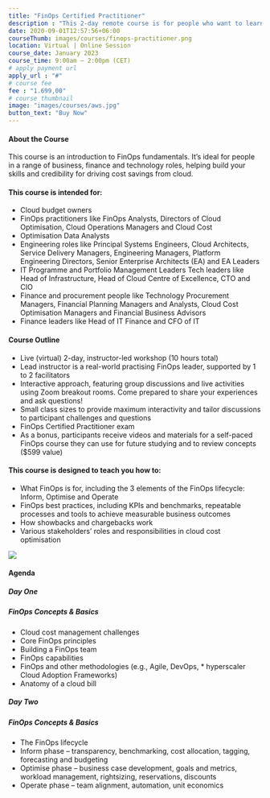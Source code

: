 ```yaml
---
title: "FinOps Certified Practitioner"
description : "This 2-day remote course is for people who want to learn FinOps best practices and become a certified practitioner."
date: 2020-09-01T12:57:56+06:00
courseThumb: images/courses/finops-practitioner.png
location: Virtual | Online Session
course_date: January 2023
course_time: 9:00am – 2:00pm (CET)
# apply payment url
apply_url : "#"
# course fee
fee : "1.699,00"
# course thumbnail
image: "images/courses/aws.jpg"
button_text: "Buy Now"
---
```


#### About the Course

This course is an introduction to FinOps fundamentals. It’s ideal for people in a range of business, finance and technology roles, helping build your skills and credibility for driving cost savings from cloud.

#### This course is intended for:

* Cloud budget owners
* FinOps practitioners like FinOps Analysts, Directors of Cloud Optimisation, Cloud Operations Managers and Cloud Cost 
* Optimisation Data Analysts
* Engineering roles like Principal Systems Engineers, Cloud Architects, Service Delivery Managers, Engineering Managers, Platform Engineering Directors, Senior Enterprise Architects (EA) and EA Leaders
* IT Programme and Portfolio Management Leaders
Tech leaders like Head of Infrastructure, Head of Cloud Centre of Excellence, CTO and CIO
* Finance and procurement people like Technology Procurement Managers, Financial Planning Managers and Analysts, Cloud Cost Optimisation Managers and Financial Business Advisors
* Finance leaders like Head of IT Finance and CFO of IT

#### Course Outline

* Live (virtual) 2-day, instructor-led workshop (10 hours total)
* Lead instructor is a real-world practising FinOps leader, supported by 1 to 2 facilitators
* Interactive approach, featuring group discussions and live activities using Zoom breakout rooms. Come prepared to share your experiences and ask questions!
* Small class sizes to provide maximum interactivity and tailor discussions to participant challenges and questions
* FinOps Certified Practitioner exam
* As a bonus, participants receive videos and materials for a self-paced FinOps course they can use for future studying and to review concepts ($599 value)

#### This course is designed to teach you how to:

* What FinOps is for, including the 3 elements of the FinOps lifecycle: Inform, Optimise and Operate
* FinOps best practices, including KPIs and benchmarks, repeatable processes and tools to achieve measurable business outcomes
* How showbacks and chargebacks work
* Various stakeholders’ roles and responsibilities in cloud cost optimisation 

![](https://nordcloud.com/wp-content/uploads/2020/03/nordcloud_web_square-25-1.jpg#right)

#### Agenda

##### Day One
##### FinOps Concepts & Basics

* Cloud cost management challenges
* Core FinOps principles
* Building a FinOps team
* FinOps capabilities
* FinOps and other methodologies (e.g., Agile, DevOps, * hyperscaler Cloud Adoption Frameworks)
* Anatomy of a cloud bill

##### Day Two
##### FinOps Concepts & Basics

* The FinOps lifecycle
* Inform phase – transparency, benchmarking, cost allocation, tagging, forecasting and budgeting
* Optimise phase – business case development, goals and metrics, workload management, rightsizing, reservations, discounts
* Operate phase – team alignment, automation, unit economics

